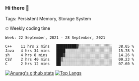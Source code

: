 ### Hi there 👋

Tags: Persistent Memory, Storage System

<!--

[![Anurag's github stats](https://github-readme-stats.vercel.app/api?username=wwyf)](https://github.com/anuraghazra/github-readme-stats)

[![Anurag's github stats](https://github-readme-stats.vercel.app/api?username=wwyf&count_private=true)](https://github.com/anuraghazra/github-readme-stats)


[![Top Langs](https://github-readme-stats.vercel.app/api/top-langs/?username=wwyf&count_private=true&&hide=jupyter%20notebook,html)](https://github.com/anuraghazra/github-readme-stats)



-->


⏱ Weekly coding time

<!--START_SECTION:waka-->
```text
Week: 22 September, 2021 - 28 September, 2021

C++    11 hrs 2 mins   █████████▓░░░░░░░░░░░░░░░   38.05 % 
Java   4 hrs 34 mins   ████░░░░░░░░░░░░░░░░░░░░░   15.78 % 
sh     4 hrs 8 mins    ███▓░░░░░░░░░░░░░░░░░░░░░   14.26 % 
CSV    2 hrs 40 mins   ██▒░░░░░░░░░░░░░░░░░░░░░░   09.23 % 
C      2 hrs 12 mins   ██░░░░░░░░░░░░░░░░░░░░░░░   07.60 % 
```
<!--END_SECTION:waka-->



[![Anurag's github stats](https://github-readme-stats.vercel.app/api?username=wwyf&count_private=true&show_icons=true&hide_border=true)](https://github.com/anuraghazra/github-readme-stats) [![Top Langs](https://github-readme-stats.vercel.app/api/top-langs/?username=wwyf&count_private=true&hide=jupyter%20notebook,html,OpenEdge%20ABL&langs_count=10&layout=compact&hide_border=true)](https://github.com/anuraghazra/github-readme-stats)

<!--

[![willianrod's wakatime stats](https://github-readme-stats.vercel.app/api/wakatime?username=wwyf)](https://github.com/anuraghazra/github-readme-stats)


-->
